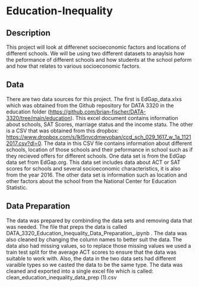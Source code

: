 # Education-Inequality

## Description
This project will look at differenet socioeconomic factors and locations of different schools. We will be using two different datasets to anaylsis how the peformance of different schools and how students at the school peform and how that relates to various socioeconomic factors. 

## Data
There are two data sources for this project. The first is EdGap_data.xlxs which was obtained from the Github repository for DATA 3320 in the education folder (https://github.com/brian-fischer/DATA-3320/tree/main/education). This excel document contains information about schools, SAT Scores, marriage status and the income statu. The other is a CSV that was obtained from this dropbox: https://www.dropbox.com/s/lkl5nvcdmwyoban/ccd_sch_029_1617_w_1a_11212017.csv?dl=0.
The data in this CSV file contains information about different schools, location of those schools and their peformance in school such as if they recieved offers for different schools. One data set is from the EdGap data set from EdGap.org. This data set includes data about ACT or SAT scores for schools and several socioeconomic characteristics, it is also from the year 2016. The other data set is information such as location and other factors about the school from the National Center for Education Statistic.

## Data Preparation
The data was prepared by combinding the data sets and removing data that was needed. The file that preps the data is called DATA_3320_Education_Inequality_Data_Preparation_.ipynb . The data was also cleaned by changing the column names to better suit the data. The data also had missing values, so to replace those missing values we used a train test split for the average ACT scores to ensure that the data was suitable to work with. Also, the data in the two data sets had different varaible types so we casted the data to be the same type. The data was cleaned and exported into a single excel file which is called: clean_education_inequality_data_prep (1).csv 
